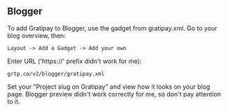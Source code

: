 ## Blogger

To add Gratipay to Blogger, use the gadget from gratipay.xml. Go to your
blog overview, then:

    Layout -> Add a Gadget -> Add your own

Enter URL ('https://' prefix didn't work for me):

    grtp.co/v2/blogger/gratipay.xml

Set your "Project slug on Gratipay" and view how it looks on your blog page.
Blogger preview didn't work correctly for me, so don't pay attention to it.
